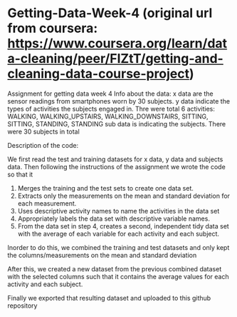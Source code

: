 # Getting-Data-Week-4 (original url from coursera: https://www.coursera.org/learn/data-cleaning/peer/FIZtT/getting-and-cleaning-data-course-project)
Assignment for getting data week 4
Info about the data:
x data are the sensor readings from smartphones worn by 30 subjects.
y data indicate the types of activities the subjects engaged in. Thre were total 6 activities: WALKING, WALKING_UPSTAIRS, WALKING_DOWNSTAIRS, SITTING, SITTING, STANDING, STANDING 
sub data is indicating the subjects. There were 30 subjects in total

Description of the code:

We first read the test and training datasets for x data, y data and subjects data. Then following the instructions of the assignment we wrote the code so that it 

1. Merges the training and the test sets to create one data set.
2. Extracts only the measurements on the mean and standard deviation for each measurement.
3. Uses descriptive activity names to name the activities in the data set
4. Appropriately labels the data set with descriptive variable names.
5. From the data set in step 4, creates a second, independent tidy data set with the average of each variable for each activity and each subject.


Inorder to do this, we  combined the training and test datasets and only kept the columns/measurements on the mean and standard deviation

After this, we created a new dataset from the previous combined dataset with the selected columns such that it contains the average values for each activity and each subject.

Finally we exported that resulting dataset and uploaded to this github repository 
